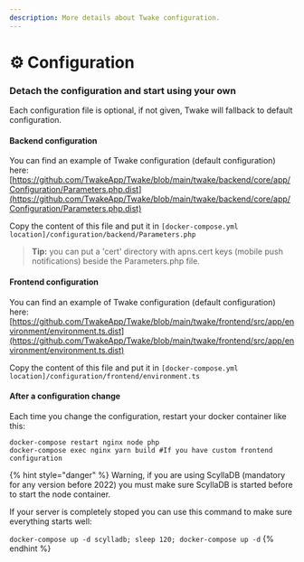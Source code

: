 ```yaml
---
description: More details about Twake configuration.
---
```


# ⚙ Configuration

### Detach the configuration and start using your own

Each configuration file is optional, if not given, Twake will fallback to default configuration.

#### Backend configuration

You can find an example of Twake configuration (default configuration) here: [https://github.com/TwakeApp/Twake/blob/main/twake/backend/core/app/Configuration/Parameters.php.dist](https://github.com/TwakeApp/Twake/blob/main/twake/backend/core/app/Configuration/Parameters.php.dist)

Copy the content of this file and put it in `[docker-compose.yml location]/configuration/backend/Parameters.php`

> **Tip:** you can put a 'cert' directory with apns.cert keys (mobile push notifications) beside the Parameters.php file.

#### Frontend configuration

You can find an example of Twake configuration (default configuration) here: [https://github.com/TwakeApp/Twake/blob/main/twake/frontend/src/app/environment/environment.ts.dist](https://github.com/TwakeApp/Twake/blob/main/twake/frontend/src/app/environment/environment.ts.dist)

Copy the content of this file and put it in `[docker-compose.yml location]/configuration/frontend/environment.ts`

#### After a configuration change

Each time you change the configuration, restart your docker container like this:&#x20;

```
docker-compose restart nginx node php
docker-compose exec nginx yarn build #If you have custom frontend configuration
```

{% hint style="danger" %}
Warning, if you are using ScyllaDB (mandatory for any version before 2022) you must make sure ScyllaDB is started before to start the node container.

If your server is completely stoped you can use this command to make sure everything starts well:

&#x20;`docker-compose up -d scylladb; sleep 120; docker-compose up -d`
{% endhint %}
